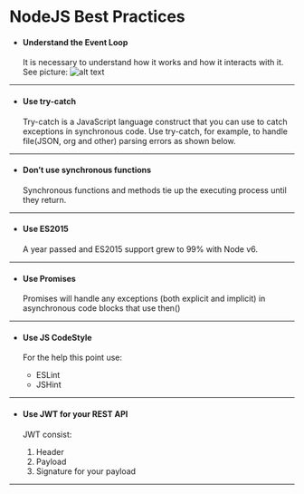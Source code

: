 # NodeJS Best Practices

- #### Understand the Event Loop
     It is necessary to understand how it works and how it interacts with it. See picture:
     ![alt text](https://raw.githubusercontent.com/azat-co/nc-posts/master/how-event-loop-really-works/images/event-loop.png "Event Loop NodeJS")

***

- #### Use try-catch

   Try-catch is a JavaScript language construct that you can use to catch exceptions in synchronous code. Use try-catch, for example, to handle file(JSON, org and other) parsing errors as shown below.

***

- #### Don’t use synchronous functions

   Synchronous functions and methods tie up the executing process until they return.

***

- #### Use ES2015

   A year passed and ES2015 support grew to 99% with Node v6.

***

- #### Use Promises

   Promises will handle any exceptions (both explicit and implicit) in asynchronous code blocks that use then()

***

- #### Use JS CodeStyle

   For the help this point use:
    - ESLint
    - JSHint

***


- #### Use JWT for your REST API

   JWT consist:
    1. Header
    2. Payload
    3. Signature for your payload

***
